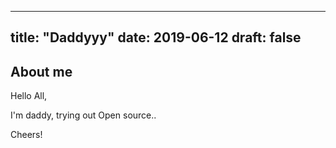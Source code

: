 
---
title: "Daddyyy"
date: 2019-06-12
draft: false
---

## About me
Hello All,

I'm daddy, trying out Open source..

Cheers!
